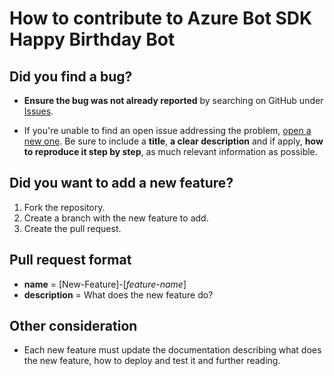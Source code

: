 # How to contribute to Azure Bot SDK Happy Birthday Bot

## Did you find a bug?

* **Ensure the bug was not already reported** by searching on GitHub under [Issues](https://github.com/southworks/azure-botsdk-happybirthday-bot/issues).

* If you're unable to find an open issue addressing the problem, [open a new one](https://github.com/southworks/azure-botsdk-happybirthday-bot/issues/new). Be sure to include a **title**,  **a clear description** and if apply, **how to reproduce it step by step**, as much relevant information as possible.

## Did you want to add a new feature?

1. Fork the repository.
1. Create a branch with the new feature to add.
1. Create the pull request.

## Pull request format

* **name** = [New-Feature]-[*feature-name*]
* **description** = What does the new feature do?

## Other consideration

* Each new feature must update the documentation describing what does the new feature, how to deploy and test it and further reading.



